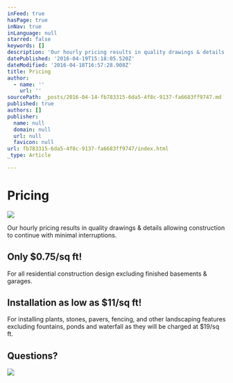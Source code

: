 ```yaml
---
inFeed: true
hasPage: true
inNav: true
inLanguage: null
starred: false
keywords: []
description: 'Our hourly pricing results in quality drawings & details allowing construction to continue with minimal interruptions.'
datePublished: '2016-04-19T15:18:05.520Z'
dateModified: '2016-04-18T16:57:28.908Z'
title: Pricing
author:
  - name: ''
    url: ''
sourcePath: _posts/2016-04-14-fb783315-6da5-4f8c-9137-fa6683ff9747.md
published: true
authors: []
publisher:
  name: null
  domain: null
  url: null
  favicon: null
url: fb783315-6da5-4f8c-9137-fa6683ff9747/index.html
_type: Article

---
```

# Pricing
![](https://the-grid-user-content.s3-us-west-2.amazonaws.com/bb46729e-6c8b-4bb6-b55d-728b24d0bc4a.png)

Our hourly pricing results in quality drawings & details allowing construction to continue with minimal interruptions.

## Only $0.75/sq ft!

For all residential construction design excluding finished basements & garages.

## Installation as low as $11/sq ft!

For installing plants, stones, pavers, fencing, and other landscaping features excluding fountains, ponds and waterfall as they will be charged at $19/sq ft.

## Questions?
![](https://the-grid-user-content.s3-us-west-2.amazonaws.com/8474a4dd-2df3-4176-b663-9a57c410d12e.jpg)